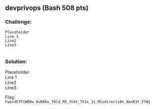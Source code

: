 ## devprivops  (Bash 508 pts)  
### Challenge:  
```
Placeholder    
Line 1    
Line2    
Line3    
  
```
  
### Solution:  
Placeholder    
Line 1    
Line2    
Line3    
  
  
Flag: `FwordCTF{W00w_KuR0ko_T0ld_M3_th4t_Th1s_1s_M1sdirecti0n_BasK3t_FTW}`  
  
